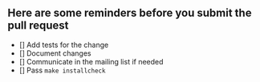 ## Here are some reminders before you submit the pull request
- [] Add tests for the change
- [] Document changes
- [] Communicate in the mailing list if needed
- [] Pass `make installcheck`